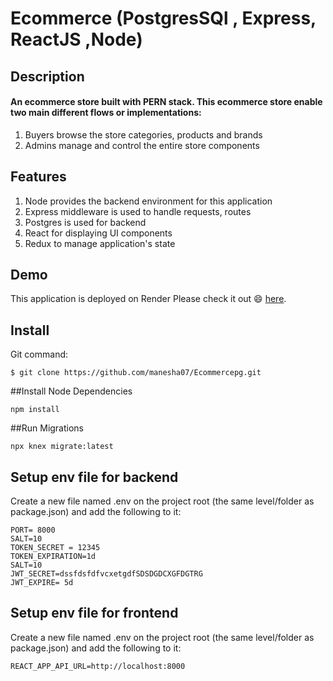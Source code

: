 # Ecommerce (PostgresSQl , Express, ReactJS ,Node)
## Description
#### An ecommerce store built with PERN stack. This ecommerce store enable two main different flows or implementations:
1. Buyers browse the store categories, products and brands
2. Admins manage and control the entire store components

## Features
1. Node provides the backend environment for this application
2. Express middleware is used to handle requests, routes
3. Postgres is used for backend
4. React for displaying UI components
5. Redux to manage application's state

## Demo

This application is deployed on Render Please check it out 😄 [here](https://ecommercepg.onrender.com/).

## Install

Git command:
```
$ git clone https://github.com/manesha07/Ecommercepg.git
```
##Install Node Dependencies
```
npm install
```
##Run Migrations
```
npx knex migrate:latest
```


## Setup env file for backend

Create a new file named .env on the project root (the same level/folder as package.json) and add the following to it:
```
PORT= 8000
SALT=10
TOKEN_SECRET = 12345
TOKEN_EXPIRATION=1d
SALT=10
JWT_SECRET=dssfdsfdfvcxetgdfSDSDGDCXGFDGTRG    
JWT_EXPIRE= 5d

```
## Setup env file for frontend

Create a new file named .env on the project root (the same level/folder as package.json) and add the following to it:
```
REACT_APP_API_URL=http://localhost:8000
```
